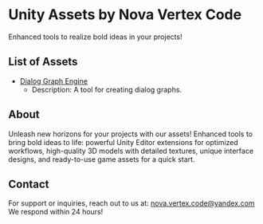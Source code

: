 <link rel="stylesheet" href="/assets/css/style.css">

# Unity Assets by Nova Vertex Code

Enhanced tools to realize bold ideas in your projects!

## List of Assets

- [Dialog Graph Engine](dge/)
  - Description: A tool for creating dialog graphs.

## About

Unleash new horizons for your projects with our assets! Enhanced tools to bring bold ideas to life: powerful Unity Editor extensions for optimized workflows, high-quality 3D models with detailed textures, unique interface designs, and ready-to-use game assets for a quick start.

## Contact

For support or inquiries, reach out to us at:
<a href="mailto:nova.vertex.code@yandex.com">nova.vertex.code@yandex.com</a>
We respond within 24 hours!